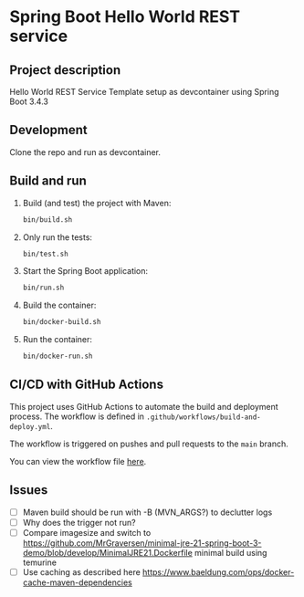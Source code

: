# Spring Boot Hello World REST service

## Project description
Hello World REST Service Template setup as devcontainer using Spring Boot 3.4.3

## Development
Clone the repo and run as devcontainer. 

## Build and run

1. Build (and test) the project with Maven:
    ```bash
    bin/build.sh
    ```
2. Only run the tests:
    ```bash
    bin/test.sh
    ```
3. Start the Spring Boot application:
    ```bash
    bin/run.sh
    ```
4. Build the container:
    ```bash
    bin/docker-build.sh
    ```
5. Run the container:
    ```bash
    bin/docker-run.sh
    ```

## CI/CD with GitHub Actions

This project uses GitHub Actions to automate the build and deployment process. The workflow is defined in `.github/workflows/build-and-deploy.yml`.

The workflow is triggered on pushes and pull requests to the `main` branch.

You can view the workflow file [here](.github/workflows/build-and-deploy.yml).

## Issues
- [ ] Maven build should be run with -B (MVN_ARGS?) to declutter logs
- [ ] Why does the trigger not run?
- [ ] Compare imagesize and switch to https://github.com/MrGraversen/minimal-jre-21-spring-boot-3-demo/blob/develop/MinimalJRE21.Dockerfile minimal build using temurine
- [ ] Use caching as described here  https://www.baeldung.com/ops/docker-cache-maven-dependencies
